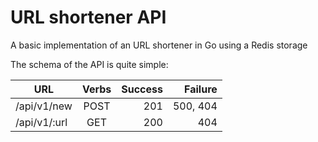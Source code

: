 # URL shortener API

A basic implementation of an URL shortener in Go using a Redis storage

The schema of the API is quite simple:

| URL          | Verbs | Success | Failure  |
|--------------|:-----:|--------:|---------:|
| /api/v1/new  | POST  | 201     | 500, 404 |
| /api/v1/:url | GET   | 200     | 404      |
